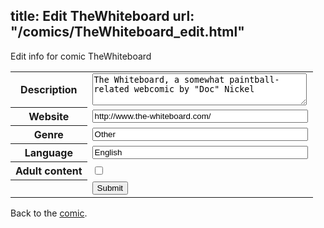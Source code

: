 title: Edit TheWhiteboard
url: "/comics/TheWhiteboard_edit.html"
---
Edit info for comic TheWhiteboard

<form name="comic" action="http://gaepostmail.appspot.com/comic/" method="post">
<table class="comicinfo">
<tr>
<th>Description</th><td><textarea name="description" cols="40" rows="3">The Whiteboard, a somewhat paintball-related webcomic by &quot;Doc&quot; Nickel</textarea></td>
</tr>
<tr>
<th>Website</th><td><input type="text" name="url" value="http://www.the-whiteboard.com/" size="40"/></td>
</tr>
<tr>
<th>Genre</th><td><input type="text" name="genre" value="Other" size="40"/></td>
</tr>
<tr>
<th>Language</th><td><input type="text" name="language" value="English" size="40"/></td>
</tr>
<tr>
<th>Adult content</th><td><input type="checkbox" name="adult" value="adult" /></td>
</tr>
<tr>
<th></th><td>
<input type="hidden" name="comic" value="TheWhiteboard" />
<input type="submit" name="submit" value="Submit" />
</td>
</tr>
</table>
</form>

Back to the [comic](TheWhiteboard.html).
